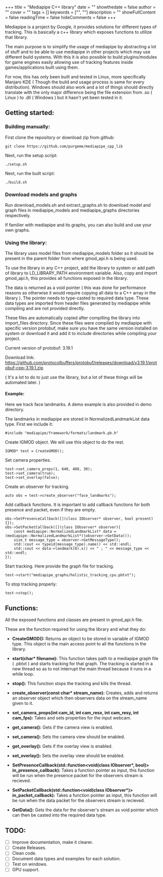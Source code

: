 +++
title = "Mediapipe C++ library"
date = ""
showthedate = false
author = ""
cover = ""
tags = []
keywords = ["", ""]
description = ""
showFullContent = false
readingTime = false
hideComments = false
+++

Mediapipe is a project by Google, it provides solutions for different types of tracking.
This is basically a c++ library which exposes functions to utilize that library.

The main purpose is to simplify the usage of mediapipe by abstracting a lot of stuff and to be able to use mediapipe in other projects which may use different build systems. With this it is also possible to build plugins/modules for game engines easily allowing use of tracking features inside games/applications built using them.

For now, this has only been built and tested in Linux, more specifically Manjaro KDE ( Though the build and usage process is same for every distribution). Windows should also work and a lot of things should directly translate with the only major difference being the file extension from .so ( Linux ) to .dll ( Windows ) but it hasn't yet been tested in it.


## Getting started:

### Building manually:

First clone the repository or download zip from github:

```
git clone https://github.com/purgeme/mediapipe_cpp_lib
```

Next, run the setup script:

```
./setup.sh
```

Next, run the built script:

```
./build.sh
```

### Download models and graphs

Run download_models.sh and extract_graphs.sh to download model and graph files in mediapipe_models and mediapipe_graphs directories respectively.

If familier with mediapipe and its graphs, you can also build and use your own graphs.


### Using the library:

The library uses model files from mediapipe_models folder so it should be present in the parent folder from where gmod_api.h is being used.

To use the library in any C++ project, add the library to system or add path of library to LD_LIBRARY_PATH environment variable. Also, copy and import gmod_api.h, this provides all functions exposed in the library.

The data is returned as a void pointer ( this was done for performance reasons as otherwise it would require copying all data to a C++ array in the library ). The pointer needs to type-casted to required data type. These data types are imported from header files generated by mediapipe while compiling and are not provided directly.

These files are automatically copied after compilling the library into import_files directory. Since these files were compiled by mediapipe with specific version protobuf, make sure you have the same version installed on system or download it and add it to include directories while compiling your project.

Current version of protobuf: 3.19.1

Download link: https://github.com/protocolbuffers/protobuf/releases/download/v3.19.1/protobuf-cpp-3.19.1.zip

( It's a lot to do to just use the library, but a lot of these things will be automated later. )

#### Example:

Here we track face landmarks. A demo example is also provided in demo directory.

The landmarks in mediapipe are stored in NormalizedLandmarkList data type. First we include it:

```
#include "mediapipe/framework/formats/landmark.pb.h"
```

Create IGMOD object. We will use this object to do the rest.

```
IGMOD* test = CreateGMOD();
```

Set camera properties.

```
test->set_camera_props(1, 640, 480, 30);
test->set_camera(true);
test->set_overlay(false);
```

Create an observer for tracking.

```
auto obs = test->create_observer("face_landmarks");
```

Add callback functions. It is important to add callback functions for both presence and packet, even if they are empty.

```
obs->SetPresenceCallback([](class IObserver* observer, bool present){});
obs->SetPacketCallback([](class IObserver* observer){ 
    const mediapipe::NormalizedLandmarkList* data = (mediapipe::NormalizedLandmarkList*)(observer->GetData()); 
    size_t message_type = observer->GetMessageType(); 
    std::cout << typeid(message_type).name() << std::endl;
    std::cout << data->landmark(0).x() << " ; " << message_type << std::endl; 
});
```

Start tracking. Here provide the graph file for tracking.

```
test->start("mediapipe_graphs/holistic_tracking_cpu.pbtxt");
```

To stop tracking properly:

```
test->stop();
```

## Functions:

All the exposed functions and classes are present in gmod_api.h file.

These are the function required for using the library and what they do:

- **CreateGMOD():** Returns an object to be stored in variable of IGMOD type. This object is the main access point to all the functions in the library.

- **start(char\* filename):** This function takes path to a mediapipe graph file ( .pbtxt ) and starts tracking for that graph. The tracking is started in a new thread so as to not interrupt the main thread because it runs in a while loop.

- **stop():** This function stops the tracking and kills the thread.

- **create_observer(const char\* stream_name):** Creates, adds and returns an observer object which then observers data on the stream_name given to it.

- **set_camera_props(int cam_id, int cam_resx, int cam_resy, int cam_fps):** Takes and sets properties for the input webcam.

- **get_camera():** Gets if the camera view is enabled.

- **set_camera():** Sets the camera view should be enabled.

- **get_overlay():** Gets if the overlay view is enabled.

- **set_overlay():** Sets the overlay view should be enabled.

- **SetPresenceCallback(std::function<void(class IObserver\*, bool)> in_presence_callback):** Takes a function pointer as input, this function will be run when the presence packet for the observers stream is recieved.

- **SetPacketCallback(std::function<void(class IObserver\*)> in_packet_callback):** Takes a function pointer as input, this function will be run when the data packet for the observers stream is recieved.

- **GetData():** Gets the data for the observer's stream as void pointer which can then be casted into the required data type.


## TODO:

- [ ] Improve documentation, make it clearer.
- [ ] Create Releases.
- [ ] Clean code.
- [ ] Document data types and examples for each solution.
- [ ] Test on windows.
- [ ] GPU support.